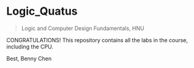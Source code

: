 # Logic_Quatus
> Logic and Computer Design Fundamentals, HNU

CONGRATULATIONS! This repository contains all the labs in the course, including the CPU.


Best,
Benny Chen
